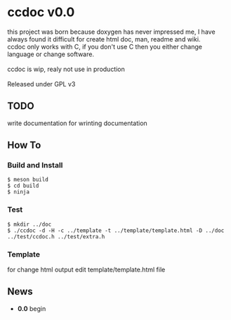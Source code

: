 # ccdoc v0.0
this project was born because doxygen has never impressed me, I have always found it difficult for create html doc, man, readme and wiki.</br>
ccdoc only works with C, if you don't use C then you either change language or change software.</br>
</br>
ccdoc is wip, realy not use in production</br>
</br>
Released under GPL v3</br>

## TODO
write documentation for wrinting documentation

## How To

### Build and Install
```
$ meson build
$ cd build
$ ninja
```

### Test
```
$ mkdir ../doc
$ ./ccdoc -d -H -c ../template -t ../template/template.html -D ../doc ../test/ccdoc.h ../test/extra.h
```

### Template
for change html output edit template/template.html file</br>

## News
* **0.0**  begin

